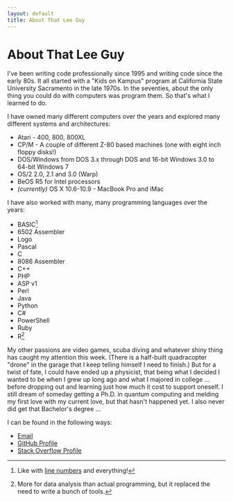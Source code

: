 ```yaml
---
layout: default
title: About That Lee Guy
---
```


# About That Lee Guy

I've been writing code professionally since 1995 and writing code since the early 80s. It all started with a "Kids on Kampus" program at California State University Sacramento in the late 1970s. In the seventies, about the only thing you could do with computers was program them. So that's what I learned to do.

I have owned many different computers over the years and explored many different systems and architectures:

* Atari - 400, 800, 800XL
* CP/M - A couple of different Z-80 based machines (one with eight inch floppy disks!)
* DOS/Windows from DOS 3.x through DOS and 16-bit Windows 3.0 to 64-bit Windows 7
* OS/2 2.0, 2.1 and 3.0 (Warp)
* BeOS R5 for Intel processors
* *(currently)* OS X 10.6-10.9 - MacBook Pro and iMac

I have also worked with many, many programming languages over the years:

* BASIC[^1]
* 6502 Assembler
* Logo
* Pascal
* C
* 8086 Assembler
* C++
* PHP
* ASP v1
* Perl
* Java
* Python
* C#
* PowerShell
* Ruby
* R[^2]

My other passions are video games, scuba diving and whatever shiny thing has caught my attention this week. (There is a half-built quadracopter "drone" in the garage that I keep telling himself I need to finish.) But for a twist of fate, I could have ended up a physicist, that being what I decided I wanted to be when I grew up long ago and what I majored in college ... before dropping out and learning just how much it cost to support oneself. I still dream of someday getting a Ph.D. in quantum computing and melding my first love with my current love, but that hasn't happened yet. I also never did get that Bachelor's degree ...

I can be found in the following ways:

* <a href="mailto:lee@lee-dohm.com">Email</a>
* [GitHub Profile][github]
* [Stack Overflow Profile][stack-overflow]

[^1]: Like with [line numbers][line-numbers] and everything!
[^2]: More for data analysis than actual programming, but it replaced the need to write a bunch of tools.

[github]: https://github.com/lee-dohm
[line-numbers]: http://en.wikipedia.org/wiki/Line_number
[stack-overflow]: http://stackoverflow.com/users/1954/lee
